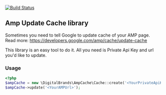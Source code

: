 [![Build Status](https://travis-ci.org/DigitalBrands/amp-cache.svg?branch=master)](https://travis-ci.org/DigitalBrands/amp-cache)
## Amp Update Cache library

Sometimes you need to tell Google to update cache of your AMP page.
Read more: https://developers.google.com/amp/cache/update-cache

This library is an easy tool to do it. All you need is Private Api Key and url you'd like to update.

### Usage

```php
<?php
$ampCache = new \DigitalBrands\AmpCache\Cache::create('<YourPrivateApiKey>');
$ampCache->update('<YourAMPUrl>');
```

